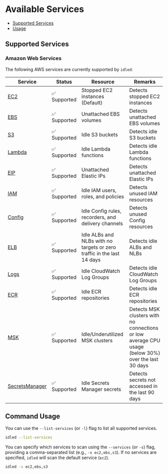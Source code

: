 # Available Services

- [Supported Services](#supported-services)
- [Usage](#usage)

## Supported Services

### Amazon Web Services

The following AWS services are currently supported by `idled`:

| Service | Status    | Resource | Remarks |
|---------|-----------|----------|---------|
| [EC2](./aws/ec2.md) | ✅ Supported | Stopped EC2 instances (Default) | Detects stopped EC2 instances |
| [EBS](./aws/ebs.md) | ✅ Supported | Unattached EBS volumes | Detects unattached EBS volumes |
| [S3](./aws/s3.md) | ✅ Supported | Idle S3 buckets | Detects idle S3 buckets |
| [Lambda](./aws/lambda.md) | ✅ Supported | Idle Lambda functions | Detects idle Lambda functions |
| [EIP](./aws/eip.md) | ✅ Supported | Unattached Elastic IPs | Detects unattached Elastic IPs |
| [IAM](./aws/iam.md) | ✅ Supported | Idle IAM users, roles, and policies | Detects unused IAM resources |
| [Config](./aws/config.md) | ✅ Supported | Idle Config rules, recorders, and delivery channels | Detects unused Config resources |
| [ELB](./aws/elb.md) | ✅ Supported | Idle ALBs and NLBs with no targets or zero traffic in the last 14 days | Detects idle ALBs and NLBs |
| [Logs](./aws/logs.md) | ✅ Supported | Idle CloudWatch Log Groups | Detects idle CloudWatch Log Groups |
| [ECR](./aws/ecr.md) | ✅ Supported | Idle ECR repositories | Detects idle ECR repositories |
| [MSK](./aws/msk.md) | ✅ Supported | Idle/Underutilized MSK clusters | Detects MSK clusters with no connections or low average CPU usage (below 30%) over the last 30 days |
| [SecretsManager](./aws/secretsmanager.md) | ✅ Supported | Idle Secrets Manager secrets | Detects secrets not accessed in the last 90 days |

## Command Usage

You can use the `--list-services` (or `-l`) flag to list all supported services.

```bash
idled --list-services
```

You can specify which services to scan using the `--services` (or `-s`) flag, providing a comma-separated list (e.g., `-s ec2,ebs,s3`). If no services are specified, `idled` will scan the default service (`ec2`).

```bash
idled -s ec2,ebs,s3
```